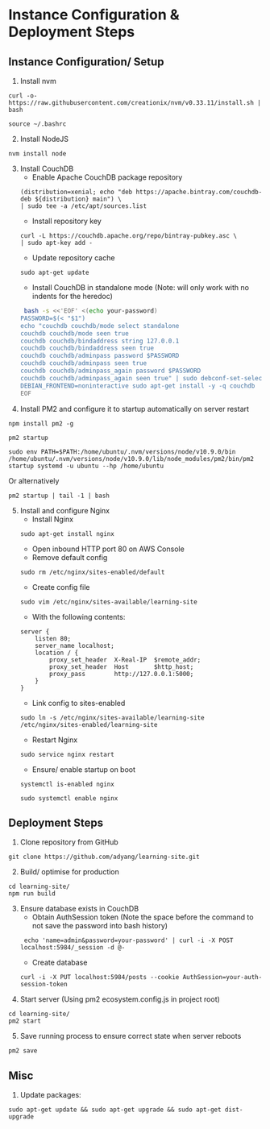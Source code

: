 # Instance Configuration & Deployment Steps

## Instance Configuration/ Setup
1. Install nvm
```
curl -o- https://raw.githubusercontent.com/creationix/nvm/v0.33.11/install.sh | bash

source ~/.bashrc
```
2. Install NodeJS
```
nvm install node
```
3. Install CouchDB
    - Enable Apache CouchDB package repository
    ```
    (distribution=xenial; echo "deb https://apache.bintray.com/couchdb-deb ${distribution} main") \
    | sudo tee -a /etc/apt/sources.list
    ```
    -  Install repository key
    ```
    curl -L https://couchdb.apache.org/repo/bintray-pubkey.asc \
    | sudo apt-key add -
    ```
    - Update repository cache
    ```
    sudo apt-get update
    ```
    - Install CouchDB in standalone mode (Note: will only work with no indents for the heredoc)
    ```bash
     bash -s <<'EOF' <(echo your-password)
    PASSWORD=$(< "$1")
    echo "couchdb couchdb/mode select standalone
    couchdb couchdb/mode seen true
    couchdb couchdb/bindaddress string 127.0.0.1
    couchdb couchdb/bindaddress seen true
    couchdb couchdb/adminpass password $PASSWORD
    couchdb couchdb/adminpass seen true
    couchdb couchdb/adminpass_again password $PASSWORD
    couchdb couchdb/adminpass_again seen true" | sudo debconf-set-selections
    DEBIAN_FRONTEND=noninteractive sudo apt-get install -y -q couchdb
    EOF
    ```
4. Install PM2 and configure it to startup automatically on server restart
```
npm install pm2 -g

pm2 startup

sudo env PATH=$PATH:/home/ubuntu/.nvm/versions/node/v10.9.0/bin /home/ubuntu/.nvm/versions/node/v10.9.0/lib/node_modules/pm2/bin/pm2 startup systemd -u ubuntu --hp /home/ubuntu
```
Or alternatively
```
pm2 startup | tail -1 | bash
```
5. Install and configure Nginx
    - Install Nginx
    ```
    sudo apt-get install nginx
    ```
    - Open inbound HTTP port 80 on AWS Console
    - Remove default config
    ```
    sudo rm /etc/nginx/sites-enabled/default
    ```
    - Create config file
    ```
    sudo vim /etc/nginx/sites-available/learning-site 
    ```
    - With the following contents:
    ```
    server {
        listen 80;
        server_name localhost;
        location / {
            proxy_set_header  X-Real-IP  $remote_addr;
            proxy_set_header  Host       $http_host;
            proxy_pass        http://127.0.0.1:5000;
        }
    }
    ```
    - Link config to sites-enabled
    ```
    sudo ln -s /etc/nginx/sites-available/learning-site /etc/nginx/sites-enabled/learning-site
    ```
    - Restart Nginx
    ```
    sudo service nginx restart
    ```
    - Ensure/ enable startup on boot
    ```
    systemctl is-enabled nginx

    sudo systemctl enable nginx
    ```

## Deployment Steps
1. Clone repository from GitHub
``` 
git clone https://github.com/adyang/learning-site.git
```
2. Build/ optimise for production
```
cd learning-site/
npm run build
```
3. Ensure database exists in CouchDB
    - Obtain AuthSession token (Note the space before the command to not save the password into bash history)
    ```
     echo 'name=admin&password=your-password' | curl -i -X POST localhost:5984/_session -d @-
    ```
    - Create database
    ```
    curl -i -X PUT localhost:5984/posts --cookie AuthSession=your-auth-session-token
    ```
4. Start server (Using pm2 ecosystem.config.js in project root)
```
cd learning-site/
pm2 start
```
5. Save running process to ensure correct state when server reboots
```
pm2 save
```

## Misc
1. Update packages:
```
sudo apt-get update && sudo apt-get upgrade && sudo apt-get dist-upgrade
```